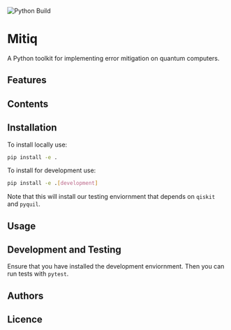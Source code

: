 ![Python Build](https://github.com/unitaryfund/mitiq/workflows/Python%20Build/badge.svg?branch=master)

# Mitiq
A Python toolkit for implementing error mitigation on quantum computers.

## Features

## Contents

## Installation
To install locally use:
```bash
pip install -e .
```

To install for development use:
```bash
pip install -e .[development]
```
Note that this will install our testing enviornment that depends 
on `qiskit` and `pyquil`.

## Usage

## Development and Testing
Ensure that you have installed the development enviornment. Then
you can run tests with `pytest`.


## Authors

## Licence
